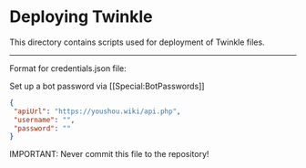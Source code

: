 # Deploying Twinkle

This directory contains scripts used for deployment of Twinkle files.

---

Format for credentials.json file:

Set up a bot password via [[Special:BotPasswords]]

```json
{
 "apiUrl": "https://youshou.wiki/api.php",
 "username": "",
 "password": ""
}
```

IMPORTANT: Never commit this file to the repository!
